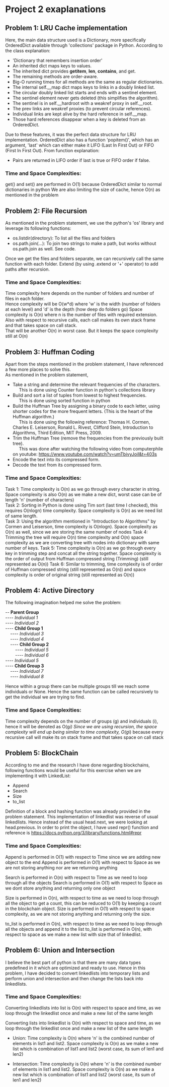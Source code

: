# Project 2 exaplanations

## Problem 1: LRU Cache implementation

Here, the main data structure used is a Dictionary, more specifically OrderedDict available through 'collections' package in Python. According to the class explanation:
* 'Dictionary that remembers insertion order'
* An inherited dict maps keys to values.
* The inherited dict provides __getitem__, __len__, __contains__, and get.
* The remaining methods are order-aware.
* Big-O running times for all methods are the same as regular dictionaries.
* The internal self.__map dict maps keys to links in a doubly linked list.
* The circular doubly linked list starts and ends with a sentinel element.
* The sentinel element never gets deleted (this simplifies the algorithm).
* The sentinel is in self.__hardroot with a weakref proxy in self.__root.
* The prev links are weakref proxies (to prevent circular references).
* Individual links are kept alive by the hard reference in self.__map.
* Those hard references disappear when a key is deleted from an OrderedDict.

Due to these features, it was the perfect data structure for LRU implementation.
OrderedDict also has a function 'popitem()', which has an argument, 'last' which can either make it LIFO (Last In First Out) or FIFO (First In First Out).
From function explanation:
* Pairs are returned in LIFO order if last is true or FIFO order if false.

### Time and Space Complexities:
get() and set() are performed in O(1) because OrderedDict similar to normal dictionaries in python
We are also limiting the size of cache, hence O(n) as mentioned in the problem

## Problem 2: File Recursion

As mentioned in the problem statement, we use the python's 'os' library and leverage its following functions:
* os.listdir(directory): To list all the files and folders
* os.path.join(...): To join two strings to make a path, but works without os.path.join as well. See code.

Once we get the files and folders separate, we can recursively call the same function with each folder.
Extend (by using .extend or '+' operator) to add paths after recursion.

### Time and Space Complexities:
Time complexity here depends on the number of folders and number of files in each folder.  
Hence complexity will be O(w*d) where 'w' is the width (number of folders at each level) and 'd' is the depth (how deep do folders go)
Space complexity is O(n) where n is the number of files with required extension. Also with respect to recursive calls, each call makes its own stack frame and that takes space on call stack.  
That will be another O(n) in worst case. But it keeps the space complexity still at O(n)

## Problem 3: Huffman Coding

Apart from the steps mentioned in the problem statement, I have referenced a few more places to solve this.  
As mentioned in the problem statement,  
* Take a string and determine the relevant frequencies of the characters.  
&nbsp;&nbsp;&nbsp;&nbsp; This is done using Counter function in python's collections library  
* Build and sort a list of tuples from lowest to highest frequencies.  
&nbsp;&nbsp;&nbsp;&nbsp; This is done using sorted function in python  
* Build the Huffman Tree by assigning a binary code to each letter, using shorter codes for the more frequent letters. (This is the heart of the Huffman algorithm.)  
&nbsp;&nbsp;&nbsp;&nbsp; This is done using the following reference: Thomas H. Cormen, Charles E. Leiserson, Ronald L. Rivest, Clifford Stein, Introduction to Algorithms, Third Edition, MIT Press, 2009.  
* Trim the Huffman Tree (remove the frequencies from the previously built tree).  
&nbsp;&nbsp;&nbsp;&nbsp; This was done after watching the following video from computerphile on youtube: https://www.youtube.com/watch?v=umTbivyJoiI&t=403s  
* Encode the text into its compressed form.
* Decode the text from its compressed form.

### Time and Space Complexities:
Task 1: Time complexity is O(n) as we go through every character in string. Space complexity is also O(n) as we make a new dict, worst case can be of length 'n' (number of characters)  
Task 2: Sorting in Python is done using Tim sort (last time I checked), this requires O(nlogn) time complexity. Space complexity is O(n) as we need list of same length.  
Task 3: Using the algorithm mentioned in "Introduction to Algorithms" by Cormen and Leiserson, time complexity is O(nlogn). Space complexity as O(n) as well, since we are storing the same number of nodes
Task 4: Trimming the tree will require O(n) time complexity and O(n) space complexity as we are converting tree with nodes into dictionary with same number of keys.
Task 5: Time complexity is O(n) as we go through every key in trimming step and concat all the string together. Space complexity is the order of output from Huffman compressed string (Trimming) (still represented as O(n))
Task 6: Similar to trimming, time complexity is of order of Huffman compressed string (still represented as O(n)) and space complexity is order of original string (still represented as O(n))



## Problem 4: Active Directory

The following imagination helped me solve the problem:

-- **Parent Group**  
---- *Individual 1*  
---- *Individual 2*  
---- **Child Group 1**  
&nbsp;&nbsp;&nbsp;&nbsp;---- *Individual 3*  
&nbsp;&nbsp;&nbsp;&nbsp;---- *Individual 4*  
&nbsp;&nbsp;&nbsp;&nbsp;---- **Child Group 2**  
&nbsp;&nbsp;&nbsp;&nbsp;&nbsp;&nbsp;&nbsp;&nbsp;---- *Individual 5*  
&nbsp;&nbsp;&nbsp;&nbsp;&nbsp;&nbsp;&nbsp;&nbsp;---- *Individual 6*  
---- *Individual 5*  
---- **Child Group 3**  
&nbsp;&nbsp;&nbsp;&nbsp;---- *Individual 7*  
&nbsp;&nbsp;&nbsp;&nbsp;---- *Individual 8*  

Hence within a group there can be multiple groups till we reach some individuals or None. Hence the same function can be called recursively to get the individual we are trying to find.

### Time and Space Complexities:
Time complexity depends on the number of groups (g) and individuals (i), hence it will be denoted as O(g*i)
Since we are using recursion, the space complexity will end up being similar to time complexity, O(g*i) because every recursive call will make its on stack frame and that takes space on call stack  

## Problem 5: BlockChain

According to me and the research I have done regarding blockchains, following functions would be useful for this exercise when we are implementing it with LinkedList:
* Append
* Search
* Size
* to_list

Definition of a block and hashing function was already provided in the problem statement. This implementation of linkedlist was reverse of usual linkedlists. Hence instead of the usual head.next, we were looking at head.previous.
In order to print the object, I have used repr() function and reference is https://docs.python.org/3/library/functions.html#repr

### Time and Space Complexities:
Append is performed in O(1) with respect to Time since we are adding new object to the end
Append is performed in O(1) with respect to Space as we are not storing anything nor are we returning anything

Search is performed in O(n) with respect to Time as we need to loop through all the objects
Search is performed in O(1) with respect to Space as we dont store anything and returning only one object

Size is performed in O(n), with respect to time as we need to loop through all the object to get a count, this can be reduced to O(1) by keeping a count in the blockchain object.
Size is performed in O(1) with respect to space complexity, as we are not storing anything and returning only the size.

to_list is performed in O(n), with respect to time as we need to loop through all the objects and append it to the list
to_list is performed in O(n), with respect to space as we make a new list with size that of linkedlist.



## Problem 6: Union and Intersection

I believe the best part of python is that there are many data types predefined in it which are optimized and ready to use. Hence in this problem, I have decided to convert linkedlists into temporary lists and perform union and intersection and then change the lists back into linkedlists.

### Time and Space Complexities:

Converting linkedlists into list is O(n) with respect to space and time, as we loop through the linkedlist once and make a new list of the same length

Converting lists into linkedlist is O(n) with respect to space and time, as we loop through the linkedlist once and make a new list of the same length

* Union: Time complexity is O(n) where 'n' is the combined number of elements in list1 and list2. Space complexity is O(n) as we make a new list which is combination of list1 and list2 (worst case, its sum of len1 and len2)

* Intersection: Time complexity is O(n) where 'n' is the combined number of elements in list1 and list2. Space complexity is O(n) as we make a new list which is combination of list1 and list2 (worst case, its sum of len1 and len2)